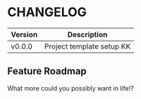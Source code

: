 # CHANGELOG

| Version | Description |
| ------- | ------- |
| v0.0.0 | Project template setup KK |

## Feature Roadmap
What more could you possibly want in life!?

